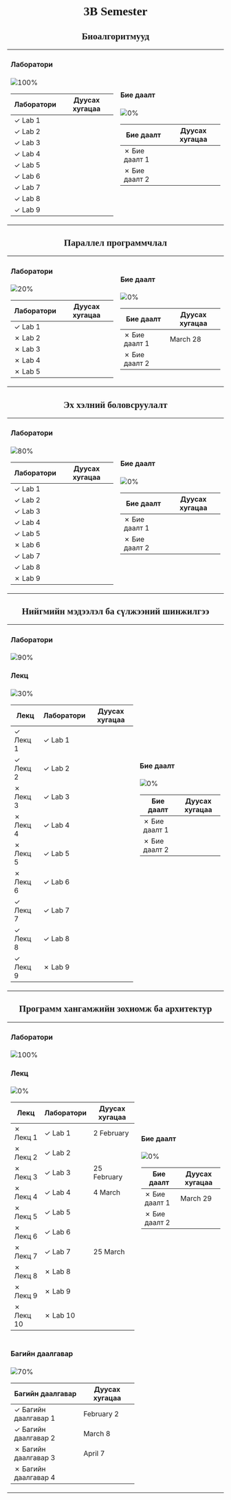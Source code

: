 <h1 align="center">
    <span style="font-family: Mabry Pro">3B Semester</span>
</h1>

<h2 align="center">
    <span style="font-family: Mabry Pro">Биоалгоритмууд</span>
</h2>

<table style="width: 100%;">
<tr>
<td>

<h4>Лaборатори</h4>

![100%](https://progress-bar.dev/100)

| Лаборатори | Дуусах хугацаа |
| ---------- | -------------- |
| ✓ Lab 1    |                |
| ✓ Lab 2    |                |
| ✓ Lab 3    |                |
| ✓ Lab 4    |                |
| ✓ Lab 5    |                |
| ✓ Lab 6    |                |
| ✓ Lab 7    |                |
| ✓ Lab 8    |                |
| ✓ Lab 9    |                |

</td>
<td style="margin-left: 50px;">

<h4>Бие даалт</h4>

![0%](https://progress-bar.dev/0)

| Бие даалт     | Дуусах хугацаа |
| ------------- | -------------- |
| ✗ Бие даалт 1 |                |
| ✗ Бие даалт 2 |                |

</td>
</tr>
</table>

<h2 align="center">
    <span style="font-family: Mabry Pro">Параллел программчлал</span>
</h2>

<table style="width: 100%;">
<tr>
<td>

<h4>Лaборатори</h4>

![20%](https://progress-bar.dev/20)

| Лаборатори | Дуусах хугацаа |
| ---------- | -------------- |
| ✓ Lab 1    |                |
| ✗ Lab 2    |                |
| ✗ Lab 3    |                |
| ✗ Lab 4    |                |
| ✗ Lab 5    |                |

</td>
<td style="margin-left: 50px;">

<h4>Бие даалт</h4>

![0%](https://progress-bar.dev/0)

| Бие даалт     | Дуусах хугацаа |
| ------------- | -------------- |
| ✗ Бие даалт 1 | March 28       |
| ✗ Бие даалт 2 |                |

</td>
</tr>
</table>

<h2 align="center">
    <span style="font-family: Mabry Pro">Эх хэлний боловсруулалт</span>
</h2>

<table style="width: 100%;">
<tr>
<td>

<h4>Лaборатори</h4>

![80%](https://progress-bar.dev/80)

| Лаборатори | Дуусах хугацаа |
| ---------- | -------------- |
| ✓ Lab 1    |                |
| ✓ Lab 2    |                |
| ✓ Lab 3    |                |
| ✓ Lab 4    |                |
| ✓ Lab 5    |                |
| ✗ Lab 6    |                |
| ✓ Lab 7    |                |
| ✓ Lab 8    |                |
| ✗ Lab 9    |                |

</td>
<td style="margin-left: 50px;">

<h4>Бие даалт</h4>

![0%](https://progress-bar.dev/0)

| Бие даалт     | Дуусах хугацаа |
| ------------- | -------------- |
| ✗ Бие даалт 1 |                |
| ✗ Бие даалт 2 |                |

</td>
</tr>
</table>

<h2 align="center">
    <span style="font-family: Mabry Pro">Нийгмийн мэдээлэл ба сүлжээний шинжилгээ</span>
</h2>

<table style="width: 100%;">
<tr>
<td>

<h4>Лaборатори </h4>

![90%](https://progress-bar.dev/900)

<h4> Лекц </h4>

![30%](https://progress-bar.dev/30)

| Лекц     | Лаборатори | Дуусах хугацаа |
| -------- | ---------- | -------------- |
| ✓ Лекц 1 | ✓ Lab 1    |                |
| ✓ Лекц 2 | ✓ Lab 2    |                |
| ✗ Лекц 3 | ✓ Lab 3    |                |
| ✗ Лекц 4 | ✓ Lab 4    |                |
| ✗ Лекц 5 | ✓ Lab 5    |                |
| ✗ Лекц 6 | ✓ Lab 6    |                |
| ✓ Лекц 7 | ✓ Lab 7    |                |
| ✓ Лекц 8 | ✓ Lab 8    |                |
| ✓ Лекц 9 | ✗ Lab 9    |                |

</td>
<td style="margin-left: 50px;">

<h4>Бие даалт</h4>

![0%](https://progress-bar.dev/0)

| Бие даалт     | Дуусах хугацаа |
| ------------- | -------------- |
| ✗ Бие даалт 1 |                |
| ✗ Бие даалт 2 |                |

</td>
</tr>
</table>

<h2 align="center">
    <span style="font-family: Mabry Pro">Программ хангамжийн зохиомж ба архитектур</span>
</h2>

<table style="width: 100%;">
<tr>
<td>

<h4>Лaборатори </h4>

![100%](https://progress-bar.dev/100)

<h4> Лекц </h4>

![0%](https://progress-bar.dev/0)

| Лекц      | Лаборатори | Дуусах хугацаа |
| --------- | ---------- | -------------- |
| ✗ Лекц 1  | ✓ Lab 1    | 2 February     |
| ✗ Лекц 2  | ✓ Lab 2    |                |
| ✗ Лекц 3  | ✓ Lab 3    | 25 February    |
| ✗ Лекц 4  | ✓ Lab 4    | 4 March        |
| ✗ Лекц 5  | ✓ Lab 5    |                |
| ✗ Лекц 6  | ✓ Lab 6    |                |
| ✗ Лекц 7  | ✓ Lab 7    | 25 March       |
| ✗ Лекц 8  | ✗ Lab 8    |                |
| ✗ Лекц 9  | ✗ Lab 9    |                |
| ✗ Лекц 10 | ✗ Lab 10   |                |

</td>
<td style="margin-left: 50px;">

<h4>Бие даалт</h4>

![0%](https://progress-bar.dev/0)

| Бие даалт     | Дуусах хугацаа |
| ------------- | -------------- |
| ✗ Бие даалт 1 | March 29       |
| ✗ Бие даалт 2 |                |

</tr>
<tr>
<td style="margin-left: 50px;">

<h4>Багийн даалгавар</h4>

![70%](https://progress-bar.dev/70)

| Багийн даалгавар     | Дуусах хугацаа |
| -------------------- | -------------- |
| ✓ Багийн даалгавар 1 | February 2     |
| ✓ Багийн даалгавар 2 | March 8        |
| ✗ Багийн даалгавар 3 | April 7        |
| ✗ Багийн даалгавар 4 |                |

</td>
</tr>
</table>
